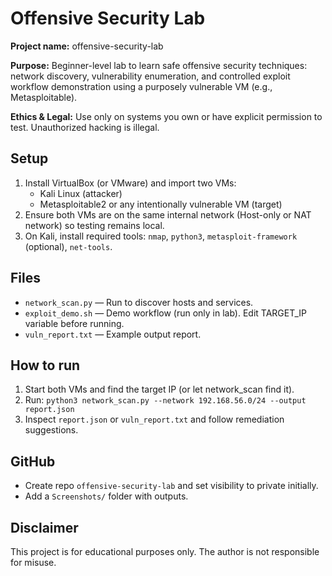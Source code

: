 # Offensive Security Lab

**Project name:** offensive-security-lab

**Purpose:** Beginner-level lab to learn safe offensive security techniques: network discovery, vulnerability enumeration, and controlled exploit workflow demonstration using a purposely vulnerable VM (e.g., Metasploitable).

**Ethics & Legal:** Use only on systems you own or have explicit permission to test. Unauthorized hacking is illegal.

## Setup
1. Install VirtualBox (or VMware) and import two VMs:
   - Kali Linux (attacker)
   - Metasploitable2 or any intentionally vulnerable VM (target)
2. Ensure both VMs are on the same internal network (Host-only or NAT network) so testing remains local.
3. On Kali, install required tools: `nmap`, `python3`, `metasploit-framework` (optional), `net-tools`.

## Files
- `network_scan.py` — Run to discover hosts and services.
- `exploit_demo.sh` — Demo workflow (run only in lab). Edit TARGET_IP variable before running.
- `vuln_report.txt` — Example output report.

## How to run
1. Start both VMs and find the target IP (or let network_scan find it).
2. Run: `python3 network_scan.py --network 192.168.56.0/24 --output report.json`
3. Inspect `report.json` or `vuln_report.txt` and follow remediation suggestions.

## GitHub
- Create repo `offensive-security-lab` and set visibility to private initially.
- Add a `Screenshots/` folder with outputs.

## Disclaimer
This project is for educational purposes only. The author is not responsible for misuse.
